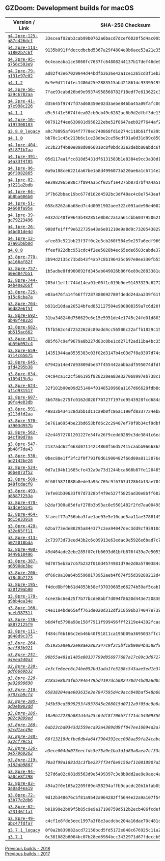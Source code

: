 ## GZDoom: Development builds for macOS

|Version / Link|SHA-256 Checksum|
|---|---|
|[`g4.2pre-125-g87c426dcf`](https://github.com/alexey-lysiuk/gzdoom-macos-devbuilds/releases/download/g4.2pre-125-g87c426dcf/gzdoom-g4.2pre-125-g87c426dcf.dmg)|`33eceaf02ab3cab99b0762a6bacd7dcef6020f5d4ac09ba61be7fe102826b835`|
|[`g4.2pre-113-g1802b7c6f`](https://github.com/alexey-lysiuk/gzdoom-macos-devbuilds/releases/download/g4.2pre-113-g1802b7c6f/gzdoom-g4.2pre-113-g1802b7c6f.dmg)|`9135b091ffdeccdbcbd5367a29f4804e0b6aee53a21e35da4975f07bee8312ca`|
|[`g4.2pre-95-g756c593e9`](https://github.com/alexey-lysiuk/gzdoom-macos-devbuilds/releases/download/g4.2pre-95-g756c593e9/gzdoom-g4.2pre-95-g756c593e9.dmg)|`0c4eaeaba1ce3060fc7637fc64808244137b17def46de0d6a4f48a1823dc8ff8`|
|[`g4.2pre-79-g131e97e02`](https://github.com/alexey-lysiuk/gzdoom-macos-devbuilds/releases/download/g4.2pre-79-g131e97e02/gzdoom-g4.2pre-79-g131e97e02.dmg)|`ad82f43e67029044d44bdfb3636e42a1ce1265cd3f1eb253510b3a2c1b73ff13`|
|[`g4.1.2`](https://github.com/alexey-lysiuk/gzdoom-macos-devbuilds/releases/download/g4.1.2/gzdoom-g4.1.2.dmg)|`0c9e9d71fdfec1486d25e2883515ab421861dc9339549572aae3aa18508692cc`|
|[`g4.2pre-56-g29c6782aa`](https://github.com/alexey-lysiuk/gzdoom-macos-devbuilds/releases/download/g4.2pre-56-g29c6782aa/gzdoom-g4.2pre-56-g29c6782aa.dmg)|`7fae93cabd26bd9e99374958568782f18edf7e613622c3721f1fcef22af8a7f4`|
|[`g4.2pre-41-g7e998c226`](https://github.com/alexey-lysiuk/gzdoom-macos-devbuilds/releases/download/g4.2pre-41-g7e998c226/gzdoom-g4.2pre-41-g7e998c226.dmg)|`d35645f9747fd7ad68350e02d3aebe846ba45a09fafc067b875f2b59a7147d5e`|
|[`g4.1.1`](https://github.com/alexey-lysiuk/gzdoom-macos-devbuilds/releases/download/g4.1.1/gzdoom-g4.1.1.dmg)|`d9c5f41e5674fdea02cb0cb49c6282ac6b9d2dfbf3de13cbe07e69b3a2cd3494`|
|[`g4.2pre-16-g197300183`](https://github.com/alexey-lysiuk/gzdoom-macos-devbuilds/releases/download/g4.2pre-16-g197300183/gzdoom-g4.2pre-16-g197300183.dmg)|`007912f4ee630001d958222ebe52f8647aeb92f7644af2bf84a3b08ecd77be0f`|
|[`g3.8.0_legacy`](https://github.com/alexey-lysiuk/gzdoom-macos-devbuilds/releases/download/g3.8.0_legacy/gzdoom-g3.8.0_legacy.dmg)|`a9c78895af014f7778ec740868fd1d274c118b61ffe39ba045bf7cdd0a3114f8`|
|[`g4.1.0`](https://github.com/alexey-lysiuk/gzdoom-macos-devbuilds/releases/download/g4.1.0/gzdoom-g4.1.0.dmg)|`bb78c1c45c213b6c1ce28dbe2ce56edf91a0d31d89c8503840725cc5d6d54209`|
|[`g4.1pre-404-g5f871b7aa`](https://github.com/alexey-lysiuk/gzdoom-macos-devbuilds/releases/download/g4.1pre-404-g5f871b7aa/gzdoom-g4.1pre-404-g5f871b7aa.dmg)|`3c3b23f4b80e898d0866810c8f0bdc33e2debb80abdc6f5ff1223fdb0b03e10b`|
|[`g4.1pre-391-g4a33f4f85`](https://github.com/alexey-lysiuk/gzdoom-macos-devbuilds/releases/download/g4.1pre-391-g4a33f4f85/gzdoom-g4.1pre-391-g4a33f4f85.dmg)|`05d117aa1fcc818d5431df6131583b1e8384e9cc3a38d1bf59943dbe6ba5cdd7`|
|[`g4.1pre-96-g6f3982865`](https://github.com/alexey-lysiuk/gzdoom-macos-devbuilds/releases/download/g4.1pre-96-g6f3982865/gzdoom-g4.1pre-96-g6f3982865.dmg)|`0a9a188ce6221da67be1a8d4996073b220ae6a1c6714e2db13d53e2ee6c44a8a`|
|[`g4.1pre-82-gf221a2bdb`](https://github.com/alexey-lysiuk/gzdoom-macos-devbuilds/releases/download/g4.1pre-82-gf221a2bdb/gzdoom-g4.1pre-82-gf221a2bdb.dmg)|`ee3982965e88c7f894a35cf025f1e4275b07d7bf4a4a5136dcd608303202dd99`|
|[`g4.1pre-64-gb8ba606b0`](https://github.com/alexey-lysiuk/gzdoom-macos-devbuilds/releases/download/g4.1pre-64-gb8ba606b0/gzdoom-g4.1pre-64-gb8ba606b0.dmg)|`3f7b62bbac19bc677d162d4592bc3df48ac4c8e7543eaf3a805f315908a1f1a2`|
|[`g4.1pre-51-g4668fa95e`](https://github.com/alexey-lysiuk/gzdoom-macos-devbuilds/releases/download/g4.1pre-51-g4668fa95e/gzdoom-g4.1pre-51-g4668fa95e.dmg)|`658c8262a6a68ed7c4d0051902aee322c091ade98e4002526c7af99d7e97bef6`|
|[`g4.1pre-39-gc79223496`](https://github.com/alexey-lysiuk/gzdoom-macos-devbuilds/releases/download/g4.1pre-39-gc79223496/gzdoom-g4.1pre-39-gc79223496.dmg)|`e332dc40fe9643b482851e0b8c2a1aa61cbb6037950621253c83d464d7559b08`|
|[`g4.1pre-26-g4bd01de4d`](https://github.com/alexey-lysiuk/gzdoom-macos-devbuilds/releases/download/g4.1pre-26-g4bd01de4d/gzdoom-g4.1pre-26-g4bd01de4d.dmg)|`908dfe1fff9e622735a43a6e81210e9a8d9c73205438296fe82e3465c54543ed`|
|[`g4.1pre-12-g7a01b6b0d`](https://github.com/alexey-lysiuk/gzdoom-macos-devbuilds/releases/download/g4.1pre-12-g7a01b6b0d/gzdoom-g4.1pre-12-g7a01b6b0d.dmg)|`afee83c521bb23f37f0c2e3cb260f584e9e257a6edf966da7bee58c91be680ed`|
|[`g4.0.0`](https://github.com/alexey-lysiuk/gzdoom-macos-devbuilds/releases/download/g4.0.0/gzdoom-g4.0.0.dmg)|`ffeef022dbc951cdc4f2ee5028b4ec65ede6503cabde37184806fa14e0e0cc1b`|
|[`g3.8pre-770-ga166af82f`](https://github.com/alexey-lysiuk/gzdoom-macos-devbuilds/releases/download/g3.8pre-770-ga166af82f/gzdoom-g3.8pre-770-ga166af82f.dmg)|`2b94d2135c71bdb43f4ab7c8b196435c697e0ee330fb556ff5046ac50283aa76`|
|[`g3.8pre-757-g0ed847b51`](https://github.com/alexey-lysiuk/gzdoom-macos-devbuilds/releases/download/g3.8pre-757-g0ed847b51/gzdoom-g3.8pre-757-g0ed847b51.dmg)|`1b5adbe8fd980892fd345ab049026b86f6e89e2883381ebaaae241e179be52a8`|
|[`g3.8pre-744-g4b40e266f`](https://github.com/alexey-lysiuk/gzdoom-macos-devbuilds/releases/download/g3.8pre-744-g4b40e266f/gzdoom-g3.8pre-744-g4b40e266f.dmg)|`205df1ef1f744d14ea91e00f1c019b9de91453329c6272b4238d778d2357e5a1`|
|[`g3.8pre-725-g15c6cba7a`](https://github.com/alexey-lysiuk/gzdoom-macos-devbuilds/releases/download/g3.8pre-725-g15c6cba7a/gzdoom-g3.8pre-725-g15c6cba7a.dmg)|`e03a476fa14f66ff7287388692780fdedd24daa239f61fe6376febfd86df0ead`|
|[`g3.8pre-704-g6d82e6f5f`](https://github.com/alexey-lysiuk/gzdoom-macos-devbuilds/releases/download/g3.8pre-704-g6d82e6f5f/gzdoom-g3.8pre-704-g6d82e6f5f.dmg)|`b931d10daa20524bfed852127504e900808359a7c6d20f1e663a789257a07ca7`|
|[`g3.8pre-692-gb48f4032d`](https://github.com/alexey-lysiuk/gzdoom-macos-devbuilds/releases/download/g3.8pre-692-gb48f4032d/gzdoom-g3.8pre-692-gb48f4032d.dmg)|`31ba348246d756629c6e15e5951de4e1745c24fd01d803b89d3960f248f89e86`|
|[`g3.8pre-682-gb515ac662`](https://github.com/alexey-lysiuk/gzdoom-macos-devbuilds/releases/download/g3.8pre-682-gb515ac662/gzdoom-g3.8pre-682-gb515ac662.dmg)|`f5fb562c4d7252262dc89add4cc56506c22affb1829c15e286832782d078cc73`|
|[`g3.8pre-671-gb59b092c4`](https://github.com/alexey-lysiuk/gzdoom-macos-devbuilds/releases/download/g3.8pre-671-gb59b092c4/gzdoom-g3.8pre-671-gb59b092c4.dmg)|`d05f67c9ef9679a8b227d83c0be1cd271f2ad11ba4bc353c619a4a86ad752a4b`|
|[`g3.8pre-659-g714c65675`](https://github.com/alexey-lysiuk/gzdoom-macos-devbuilds/releases/download/g3.8pre-659-g714c65675/gzdoom-g3.8pre-659-g714c65675.dmg)|`14351944aa8535383c03f02d3147b4c03d7f8a9307d74cc0875f02d5485d89c2`|
|[`g3.8pre-645-gfd4295b38`](https://github.com/alexey-lysiuk/gzdoom-macos-devbuilds/releases/download/g3.8pre-645-gfd4295b38/gzdoom-g3.8pre-645-gfd4295b38.dmg)|`67942a14e47d93809dbe37f455442abbbadf595074dfdf1efb4508f74c04b66b`|
|[`g3.8pre-634-g109413b3a`](https://github.com/alexey-lysiuk/gzdoom-macos-devbuilds/releases/download/g3.8pre-634-g109413b3a/gzdoom-g3.8pre-634-g109413b3a.dmg)|`c4c94ca1c2cf506195f828228ea83e327068997eb738c1b0af44d85fad64c015`|
|[`g3.8pre-624-gf1d931517`](https://github.com/alexey-lysiuk/gzdoom-macos-devbuilds/releases/download/g3.8pre-624-gf1d931517/gzdoom-g3.8pre-624-gf1d931517.dmg)|`32f101b00e09d251404f0148520968a1167d66628fdb8de9e0a83def3a7d5b4e`|
|[`g3.8pre-607-g0fa4e03db`](https://github.com/alexey-lysiuk/gzdoom-macos-devbuilds/releases/download/g3.8pre-607-g0fa4e03db/gzdoom-g3.8pre-607-g0fa4e03db.dmg)|`3b678bc275fc0162d020f70727f197cd9543928fcd684a1b371484889b201d81`|
|[`g3.8pre-591-g213dfd2aa`](https://github.com/alexey-lysiuk/gzdoom-macos-devbuilds/releases/download/g3.8pre-591-g213dfd2aa/gzdoom-g3.8pre-591-g213dfd2aa.dmg)|`49833b434128d3bb1d11ca9b0fc86a1190fd8337724eb8d2a79bdd7339db3c85`|
|[`g3.8pre-576-g3903d957b`](https://github.com/alexey-lysiuk/gzdoom-macos-devbuilds/releases/download/g3.8pre-576-g3903d957b/gzdoom-g3.8pre-576-g3903d957b.dmg)|`5e761a6954be23bd653bfd6c2c29487ef70f9b34cf9dbf352a05d93400fb9efb`|
|[`g3.8pre-562-g4cf90d70a`](https://github.com/alexey-lysiuk/gzdoom-macos-devbuilds/releases/download/g3.8pre-562-g4cf90d70a/gzdoom-g3.8pre-562-g4cf90d70a.dmg)|`42e44572701201227e54fa26f9cedd0289c3de3841c6ea5f1ebb69d352a3f55b`|
|[`g3.8pre-547-gb48f7da43`](https://github.com/alexey-lysiuk/gzdoom-macos-devbuilds/releases/download/g3.8pre-547-gb48f7da43/gzdoom-g3.8pre-547-gb48f7da43.dmg)|`2137add62f663d071142c4860f56d57415caabb966636a0f78f92596caef14f5`|
|[`g3.8pre-536-gd2142be28`](https://github.com/alexey-lysiuk/gzdoom-macos-devbuilds/releases/download/g3.8pre-536-gd2142be28/gzdoom-g3.8pre-536-gd2142be28.dmg)|`0bec88e1ff3fc2f0f793f0d61900482f66d00a8113076eb0079b1e280cc569bb`|
|[`g3.8pre-524-g6be073f52`](https://github.com/alexey-lysiuk/gzdoom-macos-devbuilds/releases/download/g3.8pre-524-g6be073f52/gzdoom-g3.8pre-524-g6be073f52.dmg)|`0d7a104b11685cfe432a9a73d1244bca668b87fe12048596c70a249596f09e41`|
|[`g3.8pre-508-g48fcdacf0`](https://github.com/alexey-lysiuk/gzdoom-macos-devbuilds/releases/download/g3.8pre-508-g48fcdacf0/gzdoom-g3.8pre-508-g48fcdacf0.dmg)|`0f60f5871888b8ede3a95c705c9f6767d12864b13ae704afb796532d32e9a55b`|
|[`g3.8pre-493-g8587f253a`](https://github.com/alexey-lysiuk/gzdoom-macos-devbuilds/releases/download/g3.8pre-493-g8587f253a/gzdoom-g3.8pre-493-g8587f253a.dmg)|`7efe01b30633f97d7328bf4f9e527f5825ad30e8bff602e487e3596afc14a67d`|
|[`g3.8pre-478-g3dce45545`](https://github.com/alexey-lysiuk/gzdoom-macos-devbuilds/releases/download/g3.8pre-478-g3dce45545/gzdoom-g3.8pre-478-g3dce45545.dmg)|`b2daf308a05dfaf278b3b93ac0e9501482f2fd7aa00498af56fd6cc4075b6419`|
|[`g3.8pre-464-gd15e3391a`](https://github.com/alexey-lysiuk/gzdoom-macos-devbuilds/releases/download/g3.8pre-464-gd15e3391a/gzdoom-g3.8pre-464-gd15e3391a.dmg)|`3faecf77a756bba3fae1ae93e5e10cae5aa11ae3788149bd995fb9149da7e483`|
|[`g3.8pre-428-g32e65ff11`](https://github.com/alexey-lysiuk/gzdoom-macos-devbuilds/releases/download/g3.8pre-428-g32e65ff11/gzdoom-g3.8pre-428-g32e65ff11.dmg)|`62ba773ede80295a844377c2ea94047dec3dd9cf93910d4393ac410ce8d725a6`|
|[`g3.8pre-413-g072018bda`](https://github.com/alexey-lysiuk/gzdoom-macos-devbuilds/releases/download/g3.8pre-413-g072018bda/gzdoom-g3.8pre-413-g072018bda.dmg)|`2c73973d73eed43b2c6c09913e63edac9e5926e6bad7c7e2e784c21285ed7e04`|
|[`g3.8pre-400-g449610496`](https://github.com/alexey-lysiuk/gzdoom-macos-devbuilds/releases/download/g3.8pre-400-g449610496/gzdoom-g3.8pre-400-g449610496.dmg)|`49d464ade2ebe285f07efb6693d61bfb876f439a7e50537d8202c5a26ffef1f5`|
|[`g3.8pre-387-g0590de3be`](https://github.com/alexey-lysiuk/gzdoom-macos-devbuilds/releases/download/g3.8pre-387-g0590de3be/gzdoom-g3.8pre-387-g0590de3be.dmg)|`9d7075eb3a7c67b232f010d4574981d79e2d0a5780384c7bc7bc517e9400c454`|
|[`g3.8pre-206-g78c0b7f23`](https://github.com/alexey-lysiuk/gzdoom-macos-devbuilds/releases/download/g3.8pre-206-g78c0b7f23/gzdoom-g3.8pre-206-g78c0b7f23.dmg)|`df66c0a10a64b55968173952aeb4f674f55d39280212d4661188d07d8b1c6d0c`|
|[`g3.8pre-195-g20f29ab80`](https://github.com/alexey-lysiuk/gzdoom-macos-devbuilds/releases/download/g3.8pre-195-g20f29ab80/gzdoom-g3.8pre-195-g20f29ab80.dmg)|`f4dcd8bf9b61d4853b58ef37039685e66274b50af5cab174bea35ef8e8b2848d`|
|[`g3.8pre-178-g9bb4ea34e`](https://github.com/alexey-lysiuk/gzdoom-macos-devbuilds/releases/download/g3.8pre-178-g9bb4ea34e/gzdoom-g3.8pre-178-g9bb4ea34e.dmg)|`4cee3bc6ed25f7b77bcde8bbf7d094f8620d443e7208309636f2946f628391c8`|
|[`g3.8pre-166-gceb38751f`](https://github.com/alexey-lysiuk/gzdoom-macos-devbuilds/releases/download/g3.8pre-166-gceb38751f/gzdoom-g3.8pre-166-gceb38751f.dmg)|`c4e1104bde65eff761de020d312df218596b374047e73948cba1619eb357ffd0`|
|[`g3.8pre-136-g8872125f9`](https://github.com/alexey-lysiuk/gzdoom-macos-devbuilds/releases/download/g3.8pre-136-g8872125f9/gzdoom-g3.8pre-136-g8872125f9.dmg)|`b6d4fe5790a98e158f7911f999496fff2119e44392fcaa63450ccafdad8f1283`|
|[`g3.8pre-111-g848d9c375`](https://github.com/alexey-lysiuk/gzdoom-macos-devbuilds/releases/download/g3.8pre-111-g848d9c375/gzdoom-g3.8pre-111-g848d9c375.dmg)|`f484cf6b166c2eb46b40f91811ca195b09a3695033ffc753105c94b3ddb6e0b9`|
|_[`g3.8pre-264-gaf563b921`](https://github.com/alexey-lysiuk/gzdoom-macos-devbuilds/releases/download/g3.8pre-264-gaf563b921/gzdoom-g3.8pre-264-gaf563b921.dmg)_|_`d51935a8e832e98ae2862347c9f2c5bf18b9004bd588f9d2d239256368a5bd78`_|
|_[`g3.8pre-251-g4eea540a3`](https://github.com/alexey-lysiuk/gzdoom-macos-devbuilds/releases/download/g3.8pre-251-g4eea540a3/gzdoom-g3.8pre-251-g4eea540a3.dmg)_|_`90b55a481d1485e80337799d056977687a17c09c3d6727033083fb6975d00cc4`_|
|_[`g3.8pre-238-gdf6669b32`](https://github.com/alexey-lysiuk/gzdoom-macos-devbuilds/releases/download/g3.8pre-238-gdf6669b32/gzdoom-g3.8pre-238-gdf6669b32.dmg)_|_`4e3cfe6eec6c24be052bd1ada1fe5268c543aae5ed1e37698e5d7671d25905f3`_|
|_[`g3.8pre-226-ga92090690`](https://github.com/alexey-lysiuk/gzdoom-macos-devbuilds/releases/download/g3.8pre-226-ga92090690/gzdoom-g3.8pre-226-ga92090690.dmg)_|_`818a5e8b23f6b7946479bd4197dcb082470d74bd0a6d0cd6988913cc40f44044`_|
|_[`g3.8pre-216-g703cb9cf4`](https://github.com/alexey-lysiuk/gzdoom-macos-devbuilds/releases/download/g3.8pre-216-g703cb9cf4/gzdoom-g3.8pre-216-g703cb9cf4.dmg)_|_`65838204eae003635e3e7847595d4c9acc848baf548b609e1b23be194612cd92`_|
|_[`g3.8pre-205-gd3eb983dd`](https://github.com/alexey-lysiuk/gzdoom-macos-devbuilds/releases/download/g3.8pre-205-gd3eb983dd/gzdoom-g3.8pre-205-gd3eb983dd.dmg)_|_`345b59cd3999253f4937645e268015d0712a9f05dc9b8ab21204fa8a043701ac`_|
|_[`g3.8pre-186-g02c9899ed`](https://github.com/alexey-lysiuk/gzdoom-macos-devbuilds/releases/download/g3.8pre-186-g02c9899ed/gzdoom-g3.8pre-186-g02c9899ed.dmg)_|_`10a9b12238b881d4da25c64df8f706b7ff71dc54309356ed220dc7f5f38c78e4`_|
|_[`g3.8pre-166-g2cd1ac49e`](https://github.com/alexey-lysiuk/gzdoom-macos-devbuilds/releases/download/g3.8pre-166-g2cd1ac49e/gzdoom-g3.8pre-166-g2cd1ac49e.dmg)_|_`6ab23cbd0343d2559eca92a4309dd9ff047ee16094d3a79a5bf6c465cdafadd4`_|
|_[`g3.8pre-148-g32cf79c51`](https://github.com/alexey-lysiuk/gzdoom-macos-devbuilds/releases/download/g3.8pre-148-g32cf79c51/gzdoom-g3.8pre-148-g32cf79c51.dmg)_|_`60f13218dcfbe6db4a64f7904392eec008aa59fa24cabe99326501fb4ec9d78c`_|
|_[`g3.8pre-136-g457969262`](https://github.com/alexey-lysiuk/gzdoom-macos-devbuilds/releases/download/g3.8pre-136-g457969262/gzdoom-g3.8pre-136-g457969262.dmg)_|_`a3ece604dd073eecfdc5e75a9e1ba3d1d89a8aea7cf33ace0210c0e2924164c6`_|
|_[`g3.8pre-119-g162db9867`](https://github.com/alexey-lysiuk/gzdoom-macos-devbuilds/releases/download/g3.8pre-119-g162db9867/gzdoom-g3.8pre-119-g162db9867.dmg)_|_`70a3f99a1681d1c3fbe237ff34f6e9156af110818907a5776658c309cd1a70e6`_|
|[`g3.8pre-94-ga0ce8f298`](https://github.com/alexey-lysiuk/gzdoom-macos-devbuilds/releases/download/g3.8pre-94-ga0ce8f298/gzdoom-g3.8pre-94-ga0ce8f298.dmg)|`527d6a02c081d9563d9e5499397c3e8b8dd2ae8e0aec4ac88ab3ed2812d2c25b`|
|[`g3.8pre-83-ga0ad4ea19`](https://github.com/alexey-lysiuk/gzdoom-macos-devbuilds/releases/download/g3.8pre-83-ga0ad4ea19/gzdoom-g3.8pre-83-ga0ad4ea19.dmg)|`494a2f0e165a2209f69e458294affb9cacdc20b1bfab0bae8c827c93dda4c566`|
|[`g3.8pre-72-g3b77e2db6`](https://github.com/alexey-lysiuk/gzdoom-macos-devbuilds/releases/download/g3.8pre-72-g3b77e2db6/gzdoom-g3.8pre-72-g3b77e2db6.dmg)|`9d12b348676c5f81a9b42a964282ff5644e22a9a107f54b12e65429e912ffa1d`|
|[`g3.8pre-62-g23146f1af`](https://github.com/alexey-lysiuk/gzdoom-macos-devbuilds/releases/download/g3.8pre-62-g23146f1af/gzdoom-g3.8pre-62-g23146f1af.dmg)|`b01098e2b09f5b85c9e9a17190759d512b2ecb406fcdefbbd6a8093faf7ce932`|
|[`g3.8pre-49-gbc47fdfa7`](https://github.com/alexey-lysiuk/gzdoom-macos-devbuilds/releases/download/g3.8pre-49-gbc47fdfa7/gzdoom-g3.8pre-49-gbc47fdfa7.dmg)|`c4cf1e8fde3eec1997a3f8e3acdcbc204a16dae70c481c3b39e5b6935fbeaff4`|
|[`g3.7.1_legacy`](https://github.com/alexey-lysiuk/gzdoom-macos-devbuilds/releases/download/g3.7.1_legacy/gzdoom-g3.7.1_legacy.dmg)|`0f0a2b839082acd72150bcd5fd5172e848c676925c11a24181af7c9c87fc80a8`|
|[`g3.7.1`](https://github.com/alexey-lysiuk/gzdoom-macos-devbuilds/releases/download/g3.7.1/gzdoom-g3.7.1.dmg)|`6c381082b8084bc07b28ed6984bcc3432971d67fdeccb61f3ebbb23098bb0132`|

[Previous builds - 2018](https://github.com/alexey-lysiuk/gzdoom-macos-devbuilds-2018)  
[Previous builds - 2017](https://github.com/alexey-lysiuk/gzdoom-macos-devbuilds-2017)
